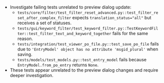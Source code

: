 - Investigate failing tests unrelated to preview dialog update:
  - `tests/core/filter/test_filter_reset_advanced.py::test_filter_reset_after_complex_filter` expects `translation_status="all"` but receives a set of statuses.
  - `tests/gui/keyword_filter/test_keyword_filter.py::TestKeywordFilter::test_filter_text_and_keyword_together` fails for the same reason.
  - `tests/integration/test_viewer_po_file.py::test_save_po_file` fails due to `'EntryModel' object has no attribute 'msgid_plural'` when saving.
  - `tests/models/test_models.py::test_entry_model` fails because `EntryModel.from_po_entry` returns `None`.
- These tests appear unrelated to the preview dialog changes and require deeper investigation.

